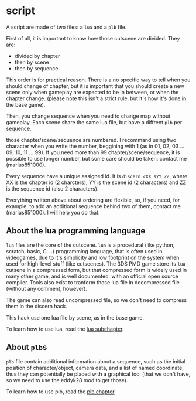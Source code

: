 # script

A script are made of two files: a `lua` and a `plb` file.

First of all, it is important to know how those cutscene are divided. They are:
- divided by chapter
- then by scene
- then by sequence

This order is for practical reason. There is a no specific way to tell when you should change of chapter, but it is important that you should create a new scene only when gameplay are expected to be in between, or when the chapter change. (please note this isn't a strict rule, but it's how it's done in the base game).

Then, you change sequence when you need to change map without gameplay. Each scene share the same lua file, but have a diffrent `plb` per sequence.

those chapter/scene/sequence are numbered. I recommand using two character when you write the number, beggining with 1 (as in 01, 02, 03 ... 09, 10, 11 ... 99). If you need more than 99 chapter/scene/sequence, it is possible to use longer number, but some care should be taken. contact me (marius851000).

Every sequence have a unique assigned id. It is `discern_cXX_sYY_ZZ`, where XX is the chapter id (2 charcters), YY is the scene id (2 characters) and ZZ is the sequence id (also 2 characters).

Everything written above about ordering are flexible, so, if you need, for example, to add an additional sequence behind two of them, contact me (marius851000). I will help you do that.

## About the lua programming language
`lua` files are the core of the cutscene. `lua` is a procedural (like python, scratch, basic, C ...) programming language, that is often used in videogames, due to it's simplicity and low footprint on the system when used for high-level stuff (like cutscenes). The 3DS PMD game store its `lua` cutsene in a compressed form, but that compressed form is widely used in many other game, and is well documented, with an official open source compiler. Tools also exist to tranform those lua file in decompressed file (without any comment, however).

The game can also read uncompressed file, so we don't need to compress them in the discern hack.

This hack use one lua file by scene, as in the base game.

To learn how to use lua, read the [lua subchapter](./lua.md).

## About `plb`s
`plb` file contain additional information about a sequence, such as the initial position of character/object, camera data, and a list of named coordinate, thus they can potentially be placed with a graphical tool (that we don't have, so we need to use the eddyk28 mod to get those).

To learn how to use plb, read the [plb chapter](./plb.md)

